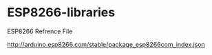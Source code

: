 # ESP8266-libraries
ESP8266 Refrence File

http://arduino.esp8266.com/stable/package_esp8266com_index.json
